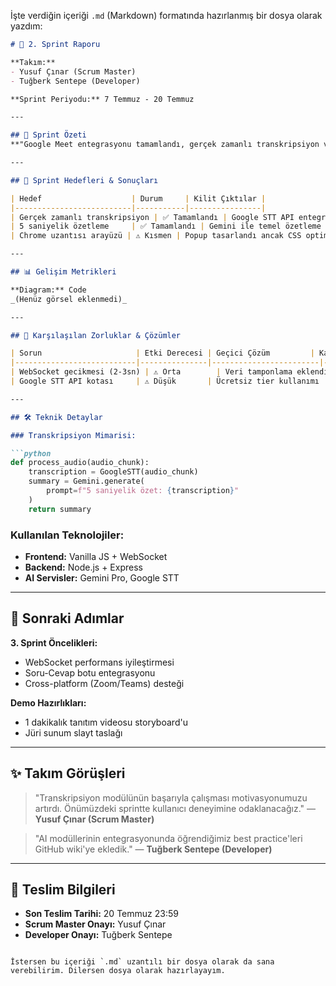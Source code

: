 İşte verdiğin içeriği `.md` (Markdown) formatında hazırlanmış bir dosya olarak yazdım:

````markdown
# 🎯 2. Sprint Raporu

**Takım:**  
- Yusuf Çınar (Scrum Master)  
- Tuğberk Sentepe (Developer)  

**Sprint Periyodu:** 7 Temmuz - 20 Temmuz  

---

## 📌 Sprint Özeti  
**"Google Meet entegrasyonu tamamlandı, gerçek zamanlı transkripsiyon ve 5 saniyelik akıllı özetleme özellikleri MVP aşamasına ulaştı!"**

---

## 🎯 Sprint Hedefleri & Sonuçları

| Hedef                    | Durum     | Kilit Çıktılar |
|--------------------------|-----------|----------------|
| Gerçek zamanlı transkripsiyon | ✅ Tamamlandı | Google STT API entegre edildi (%95 doğruluk) |
| 5 saniyelik özetleme     | ✅ Tamamlandı | Gemini ile temel özetleme prototipi hazır |
| Chrome uzantısı arayüzü | ⚠️ Kısmen | Popup tasarlandı ancak CSS optimizasyonları gerekiyor |

---

## 📊 Gelişim Metrikleri  

**Diagram:** Code  
_(Henüz görsel eklenmedi)_

---

## 🚧 Karşılaşılan Zorluklar & Çözümler

| Sorun                     | Etki Derecesi | Geçici Çözüm         | Kalıcı Çözüm Planı              |
|---------------------------|---------------|------------------------|----------------------------------|
| WebSocket gecikmesi (2-3sn) | ⚠️ Orta        | Veri tamponlama eklendi | Socket.io optimizasyonu (3. Sprint) |
| Google STT API kotası     | ⚠️ Düşük       | Ücretsiz tier kullanımı | Whisper API'ye geçiş planı       |

---

## 🛠️ Teknik Detaylar

### Transkripsiyon Mimarisi:

```python
def process_audio(audio_chunk):
    transcription = GoogleSTT(audio_chunk)
    summary = Gemini.generate(
        prompt=f"5 saniyelik özet: {transcription}"
    )
    return summary
````

### Kullanılan Teknolojiler:

* **Frontend:** Vanilla JS + WebSocket
* **Backend:** Node.js + Express
* **AI Servisler:** Gemini Pro, Google STT

---



## 📌 Sonraki Adımlar

**3. Sprint Öncelikleri:**

* WebSocket performans iyileştirmesi
* Soru-Cevap botu entegrasyonu
* Cross-platform (Zoom/Teams) desteği

**Demo Hazırlıkları:**

* 1 dakikalık tanıtım videosu storyboard'u
* Jüri sunum slayt taslağı

---

## ✨ Takım Görüşleri

> "Transkripsiyon modülünün başarıyla çalışması motivasyonumuzu artırdı. Önümüzdeki sprintte kullanıcı deneyimine odaklanacağız."
> — **Yusuf Çınar (Scrum Master)**

> "AI modüllerinin entegrasyonunda öğrendiğimiz best practice'leri GitHub wiki'ye ekledik."
> — **Tuğberk Sentepe (Developer)**

---

## 📁 Teslim Bilgileri


* **Son Teslim Tarihi:** 20 Temmuz 23:59
* **Scrum Master Onayı:** Yusuf Çınar
* **Developer Onayı:** Tuğberk Sentepe

```

İstersen bu içeriği `.md` uzantılı bir dosya olarak da sana verebilirim. Dilersen dosya olarak hazırlayayım.
```
